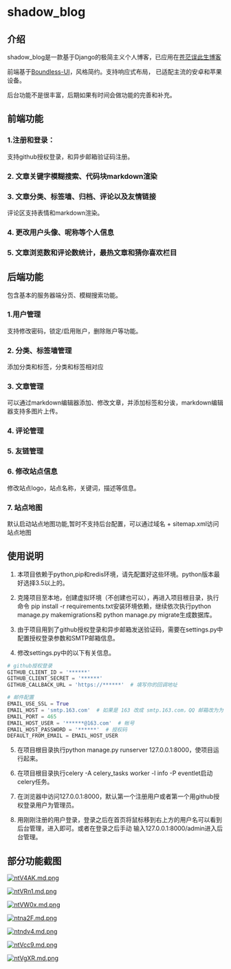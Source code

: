 ﻿# shadow_blog

## 介绍

shadow_blog是一款基于Django的极简主义个人博客，已应用在[苍茫误此生博客](https://www.cangmangai.cn/)

前端基于[Boundless-UI](https://github.com/zhaoyangkun/Boundless-UI)，风格简约。支持响应式布局，
已适配主流的安卓和苹果设备。

后台功能不是很丰富，后期如果有时间会做功能的完善和补充。

## 前端功能

### 1.注册和登录：
支持github授权登录，和异步邮箱验证码注册。

### 2. 文章关键字模糊搜索、代码块markdown渲染

### 3. 文章分类、标签墙、归档、评论以及友情链接
评论区支持表情和markdown渲染。

### 4. 更改用户头像、呢称等个人信息

### 5. 文章浏览数和评论数统计，最热文章和猜你喜欢栏目



## 后端功能
包含基本的服务器端分页、模糊搜索功能。

### 1.用户管理
支持修改密码，锁定/启用账户，删除账户等功能。

### 2. 分类、标签墙管理
添加分类和标签，分类和标签相对应

### 3. 文章管理
可以通过markdown编辑器添加、修改文章，并添加标签和分诶，markdown编辑器支持多图片上传。

### 4. 评论管理

### 5. 友链管理

### 6. 修改站点信息
修改站点logo，站点名称，关键词，描述等信息。

### 7. 站点地图
默认启动站点地图功能,暂时不支持后台配置，可以通过域名 + sitemap.xml访问站点地图


## 使用说明

1. 本项目依赖于python,pip和redis环境，请先配置好这些环境。python版本最好选择3.5以上的。

2. 克隆项目至本地，创建虚拟环境（不创建也可以），再进入项目根目录，执行命令
pip install -r requirements.txt安装环境依赖，继续依次执行python manage.py makemigrations和
python manage.py migrate生成数据库。

3. 由于项目用到了github授权登录和异步邮箱发送验证码，需要在settings.py中配置授权登录参数和SMTP邮箱信息。

4. 修改settings.py中的以下有关信息。

```python
# github授权登录
GITHUB_CLIENT_ID = '******'
GITHUB_CLIENT_SECRET = '******'
GITHUB_CALLBACK_URL = 'https://******'  # 填写你的回调地址

# 邮件配置
EMAIL_USE_SSL = True
EMAIL_HOST = 'smtp.163.com'  # 如果是 163 改成 smtp.163.com，QQ 邮箱改为为 smtp.qq.com
EMAIL_PORT = 465
EMAIL_HOST_USER = '******@163.com'  # 帐号
EMAIL_HOST_PASSWORD = '******'  # 授权码
DEFAULT_FROM_EMAIL = EMAIL_HOST_USER
```

5. 在项目根目录执行python manage.py runserver 127.0.0.1:8000，使项目运行起来。

6. 在项目根目录执行celery -A celery_tasks worker -l info -P eventlet启动celery任务。

7. 在浏览器中访问127.0.0.1:8000，默认第一个注册用户或者第一个用github授权登录用户为管理员。

8. 用刚刚注册的用户登录，登录之后在首页将鼠标移到右上方的用户名可以看到后台管理，进入即可。或者在登录之后手动
输入127.0.0.1:8000/admin进入后台管理。

## 部分功能截图
[![ntV4AK.md.png](https://s2.ax1x.com/2019/09/09/ntV4AK.md.png)](https://imgchr.com/i/ntV4AK)

[![ntVRn1.md.png](https://s2.ax1x.com/2019/09/09/ntVRn1.md.png)](https://imgchr.com/i/ntVRn1)

[![ntVW0x.md.png](https://s2.ax1x.com/2019/09/09/ntVW0x.md.png)](https://imgchr.com/i/ntVW0x)

[![ntna2F.md.png](https://s2.ax1x.com/2019/09/09/ntna2F.md.png)](https://imgchr.com/i/ntna2F)

[![ntndv4.md.png](https://s2.ax1x.com/2019/09/09/ntndv4.md.png)](https://imgchr.com/i/ntndv4)

[![ntVcc9.md.png](https://s2.ax1x.com/2019/09/09/ntVcc9.md.png)](https://imgchr.com/i/ntVcc9)

[![ntVgXR.md.png](https://s2.ax1x.com/2019/09/09/ntVgXR.md.png)](https://imgchr.com/i/ntVgXR)